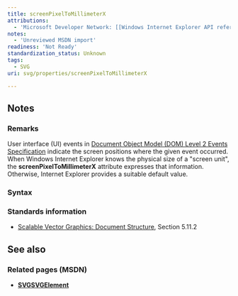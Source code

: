 ```yaml
---
title: screenPixelToMillimeterX
attributions:
  - 'Microsoft Developer Network: [[Windows Internet Explorer API reference](http://msdn.microsoft.com/en-us/library/ie/hh828809%28v=vs.85%29.aspx) Article]'
notes:
  - 'Unreviewed MSDN import'
readiness: 'Not Ready'
standardization_status: Unknown
tags:
  - SVG
uri: svg/properties/screenPixelToMillimeterX

---
```

## <span>Notes</span>

### <span>Remarks</span>

User interface (UI) events in [Document Object Model (DOM) Level 2 Events Specification](http://go.microsoft.com/fwlink/p/?linkid=203739) indicate the screen positions where the given event occurred. When Windows Internet Explorer knows the physical size of a "screen unit", the **screenPixelToMillimeterX** attribute expresses that information. Otherwise, Internet Explorer provides a suitable default value.

### <span>Syntax</span>

### <span>Standards information</span>

-   [Scalable Vector Graphics: Document Structure](http://go.microsoft.com/fwlink/p/?linkid=204733), Section 5.11.2

## <span>See also</span>

### <span>Related pages (MSDN)</span>

-   [**SVGSVGElement**](/svg/elements/svg)
